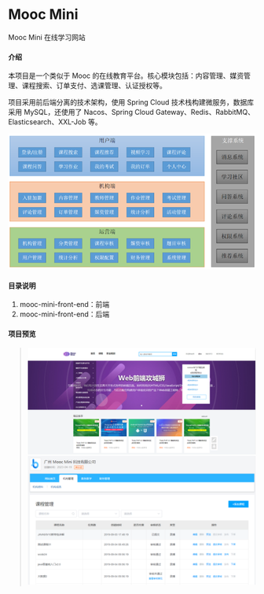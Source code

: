 # Mooc Mini
Mooc Mini 在线学习网站

#### 介绍
本项目是一个类似于 Mooc 的在线教育平台。核心模块包括：内容管理、媒资管理、课程搜索、订单支付、选课管理、认证授权等。

项目采用前后端分离的技术架构，使用 Spring Cloud 技术栈构建微服务，数据库采用 MySQL，还使用了 Nacos、Spring Cloud Gateway、Redis、RabbitMQ、Elasticsearch、XXL-Job 等。

![avatar](/README-IMAGE/Project_Architecture.png)


#### 目录说明
1. mooc-mini-front-end：前端
2. mooc-mini-front-end：后端

#### 项目预览
>![avatar](/README-IMAGE/Preview1.png)
>![avatar](/README-IMAGE/Preview2.png)

